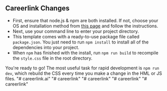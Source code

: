 

## Careerlink Changes


* First, ensure that node.js & npm are both installed. If not, choose your OS and installation method from [this page](https://nodejs.org/en/download/package-manager/) and follow the instructions.
* Next, use your command line to enter your project directory.
* This template comes with a ready-to-use package file called `package.json`. You just need to run `npm install` to install all of the dependencies into your project.
* When `npm` has finished with the install, run `npm run build` to recompile the `style.css` file in the root directory.

You're ready to go! The most useful task for rapid development is `npm run dev`, which rebuild the CSS every time you make a change in the HML or JS files.
"# careerlink.ai" 
"# careerlink" 
"# careerlink" 
"# careerlink" 
"# careerlink" 

